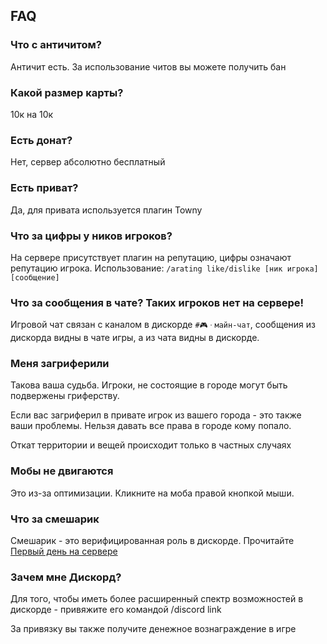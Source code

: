 ## FAQ

### **Что с античитом?**

Античит есть. За использование читов вы можете получить бан

### **Какой размер карты?**

10к на 10к

### **Есть донат?**

Нет, сервер абсолютно бесплатный

### **Есть приват?**

Да, для привата используется плагин Towny

### **Что за цифры у ников игроков?**

На сервере присутствует плагин на репутацию, цифры означают репутацию игрока. Использование: `/arating
like/dislike [ник игрока] [сообщение]`

### **Что за сообщения в чате? Таких игроков нет на сервере!**

Игровой чат связан с каналом в дискорде `#🎮ㆍмайн-чат`, сообщения из дискорда видны в чате игры, а из чата видны в
дискорде.

### **Меня загриферили**

Такова ваша судьба. Игроки, не состоящие в городе могут быть подвержены гриферству.

Если вас загриферил в привате игрок из вашего города - это также ваши проблемы. Нельзя давать все права в городе кому
попало.

Откат территории и вещей происходит только в частных случаях

### **Мобы не двигаются**

Это из-за оптимизации. Кликните на моба правой кнопкой мыши.

### **Что за смешарик**

Смешарик - это верифицированная роль в дискорде. Прочитайте [Первый день на сервере](./firstentry.md)

### **Зачем мне Дискорд?**

Для того, чтобы иметь более расширенный спектр возможностей в дискорде - привяжите его командой /discord link

За привязку вы также получите денежное вознаграждение в игре